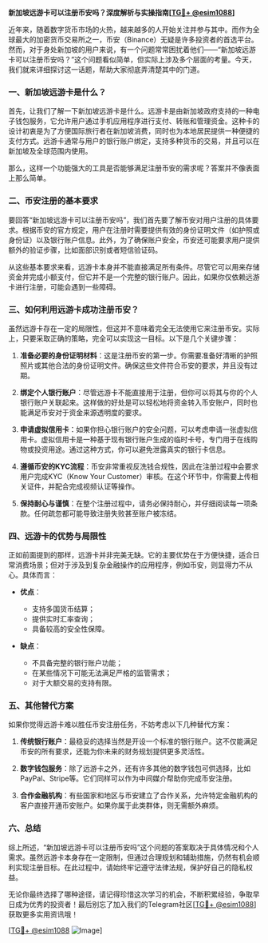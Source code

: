 **新加坡远游卡可以注册币安吗？深度解析与实操指南[[TG💪+ @esim1088](https://t.me/s/esim1088)]**

近年来，随着数字货币市场的火热，越来越多的人开始关注并参与其中。而作为全球最大的加密货币交易所之一，币安（Binance）无疑是许多投资者的首选平台。然而，对于身处新加坡的用户来说，有一个问题常常困扰着他们——“新加坡远游卡可以注册币安吗？”这个问题看似简单，但实际上涉及多个层面的考量。今天，我们就来详细探讨这一话题，帮助大家彻底弄清楚其中的门道。

### 一、新加坡远游卡是什么？

首先，让我们了解一下新加坡远游卡是什么。远游卡是由新加坡政府支持的一种电子钱包服务，它允许用户通过手机应用程序进行支付、转账和管理资金。这种卡的设计初衷是为了方便国际旅行者在新加坡消费，同时也为本地居民提供一种便捷的支付方式。远游卡通常与用户的银行账户绑定，支持多种货币的交易，并且可以在新加坡及全球范围内使用。

那么，这样一个功能强大的工具是否能够满足注册币安的需求呢？答案并不像表面上那么简单。

### 二、币安注册的基本要求

要回答“新加坡远游卡可以注册币安吗”，我们首先要了解币安对用户注册的具体要求。根据币安的官方规定，用户在注册时需要提供有效的身份证明文件（如护照或身份证）以及银行账户信息。此外，为了确保账户安全，币安还可能要求用户提供额外的验证步骤，比如面部识别或者短信验证码。

从这些基本要求来看，远游卡本身并不能直接满足所有条件。尽管它可以用来存储资金并完成小额支付，但它并不是一个完整的银行账户。因此，如果你仅依赖远游卡进行注册，可能会遇到一些障碍。

### 三、如何利用远游卡成功注册币安？

虽然远游卡存在一定的局限性，但这并不意味着完全无法使用它来注册币安。实际上，只要采取正确的策略，完全可以实现这一目标。以下是几个关键步骤：

1. **准备必要的身份证明材料**：这是注册币安的第一步。你需要准备好清晰的护照照片或其他合法的身份证明文件。确保这些文件符合币安的要求，并且没有过期。

2. **绑定个人银行账户**：尽管远游卡不能直接用于注册，但你可以将其与你的个人银行账户关联起来。这样做的好处是可以轻松地将资金转入币安账户，同时也能满足币安对于资金来源透明度的要求。

3. **申请虚拟信用卡**：如果你担心银行账户的安全问题，可以考虑申请一张虚拟信用卡。虚拟信用卡是一种基于现有银行账户生成的临时卡号，专门用于在线购物或投资用途。通过这种方式，你可以避免泄露真实的银行卡信息。

4. **遵循币安的KYC流程**：币安非常重视反洗钱合规性，因此在注册过程中会要求用户完成KYC（Know Your Customer）审核。在这个环节中，你需要上传相关证件，并配合完成视频认证等操作。

5. **保持耐心与谨慎**：在整个注册过程中，请务必保持耐心，并仔细阅读每一项条款。任何疏忽都可能导致注册失败甚至账户被冻结。

### 四、远游卡的优势与局限性

正如前面提到的那样，远游卡并非完美无缺。它的主要优势在于方便快捷，适合日常消费场景；但对于涉及到复杂金融操作的应用程序，例如币安，则显得力不从心。具体而言：

- **优点**：
  - 支持多国货币结算；
  - 提供实时汇率查询；
  - 具备较高的安全性保障。

- **缺点**：
  - 不具备完整的银行账户功能；
  - 在某些情况下可能无法满足严格的监管需求；
  - 对于大额交易的支持有限。

### 五、其他替代方案

如果你觉得远游卡难以胜任币安注册任务，不妨考虑以下几种替代方案：

1. **传统银行账户**：最稳妥的选择当然是开设一个标准的银行账户。这不仅能满足币安的所有要求，还能为你未来的财务规划提供更多灵活性。

2. **数字钱包服务**：除了远游卡之外，还有许多其他的数字钱包可供选择，比如PayPal、Stripe等。它们同样可以作为中间媒介帮助你完成币安注册。

3. **合作金融机构**：有些国家和地区与币安建立了合作关系，允许特定金融机构的客户直接开通币安账户。如果你属于此类群体，则无需额外麻烦。

### 六、总结

综上所述，“新加坡远游卡可以注册币安吗”这个问题的答案取决于具体情况和个人需求。虽然远游卡本身存在一定限制，但通过合理规划和辅助措施，仍然有机会顺利实现注册目标。在此过程中，请始终牢记遵守法律法规，保护好自己的隐私权益。

无论你最终选择了哪种途径，请记得珍惜这次学习的机会，不断积累经验，争取早日成为优秀的投资者！最后别忘了加入我们的Telegram社区[[TG💪+ @esim1088](https://t.me/s/esim1088)]获取更多实用资讯哦！

[[TG💪+ @esim1088](https://t.me/s/esim1088) ![Image](https://i.postimg.cc/4NQfJmqS/Snipaste-2025-05-13-00-14-12.png)]